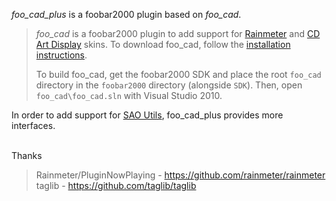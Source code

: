 *foo_cad_plus* is a foobar2000 plugin based on *foo_cad*.

> *foo_cad* is a foobar2000 plugin to add support for [Rainmeter](http://rainmeter.net/) and [CD Art Display](http://cdartdisplay.com/) skins. To download foo_cad, follow the [installation instructions](http://poiru.github.com/foo-cad).
>
> To build foo_cad, get the foobar2000 SDK and place the root `foo_cad` directory in the `foobar2000` directory (alongside `SDK`). Then, open `foo_cad\foo_cad.sln` with Visual Studio 2010.

In order to add support for [SAO Utils](http://www.gpbeta.com/post/develop/sao-utils/), foo_cad_plus provides more interfaces.<br><br>

Thanks<br>
>Rainmeter/PluginNowPlaying - https://github.com/rainmeter/rainmeter<br>
>taglib - https://github.com/taglib/taglib
